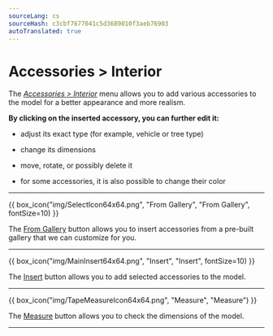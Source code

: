 ```yaml
---
sourceLang: cs
sourceHash: c3cbf7677041c5d3689010f3aeb76903
autoTranslated: true
---
```


<h1>Accessories &gt; Interior</h1>

  <p>The <u><i>Accessories &gt; Interior</i></u> menu allows you to add various accessories to the model for a better appearance and more realism.</p>

  <p><b>By clicking on the inserted accessory, you can further edit it:</b></p>
    <ul>
      <li><p>adjust its exact type (for example, vehicle or tree type)</p></li>
      <li><p>change its dimensions</p></li>
      <li><p>move, rotate, or possibly delete it</p></li>
      <li><p>for some accessories, it is also possible to change their color</p></li>
    </ul>

  <hr class="main">

  {{ box_icon("img/SelectIcon64x64.png", "From Gallery", "From Gallery", fontSize=10) }}

  <p>The <u>From Gallery</u> button allows you to insert accessories from a pre-built gallery that we can customize for you.</p>

  <hr class="main">

  {{ box_icon("img/MainInsert64x64.png", "Insert", "Insert", fontSize=10) }}

  <p>The <u>Insert</u> button allows you to add selected accessories to the model.</p>

  <hr class="main">

{{ box_icon("img/TapeMeasureIcon64x64.png", "Measure", "Measure") }}

  <p>The <u>Measure</u> button allows you to check the dimensions of the model.</p>

  <hr class="main">

<!-- product: HiStruct Building Configurator -->